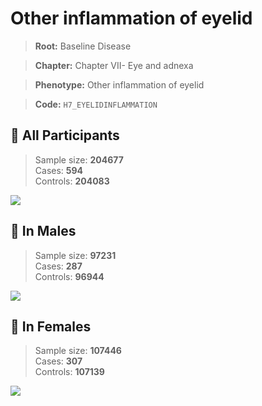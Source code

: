 # Other inflammation of eyelid

> **Root:** Baseline Disease  

> **Chapter:** Chapter VII- Eye and adnexa  

> **Phenotype:** Other inflammation of eyelid  

> **Code:** `H7_EYELIDINFLAMMATION`

## 🧪 All Participants  
> Sample size: **204677**  
> Cases: **594**  
> Controls: **204083**
<img src="/Disease/Figures/ALL/Incidence/H7_EYELIDINFLAMMATION.png"/>
<CsvTable src="/Disease_Data/ALL/Incidence/COX_H7_EYELIDINFLAMMATION.csv" label="🔍 View full results" />

## 👨 In Males  
> Sample size: **97231**  
> Cases: **287**  
> Controls: **96944**
<img src="/Disease/Figures/Male/Incidence/H7_EYELIDINFLAMMATION.png"/>
<CsvTable src="/Disease_Data/Male/Incidence/COX_H7_EYELIDINFLAMMATION.csv" label="🔍 View full results" />

## 👩 In Females  
> Sample size: **107446**  
> Cases: **307**  
> Controls: **107139**
<img src="/Disease/Figures/Female/Incidence/H7_EYELIDINFLAMMATION.png"/>
<CsvTable src="/Disease_Data/Female/Incidence/COX_H7_EYELIDINFLAMMATION.csv" label="🔍 View full results" />
